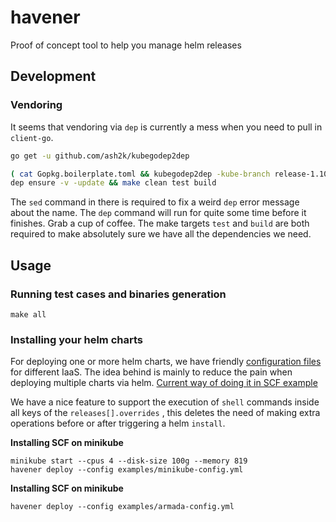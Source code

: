 # havener
Proof of concept tool to help you manage helm releases

## Development
### Vendoring
It seems that vendoring via `dep` is currently a mess when you need to pull in `client-go`.

```sh
go get -u github.com/ash2k/kubegodep2dep

( cat Gopkg.boilerplate.toml && kubegodep2dep -kube-branch release-1.10 -client-go-branch release-7.0 ) | sed 's:go4.org/errorutil:go4.org:' > Gopkg.toml
dep ensure -v -update && make clean test build
```

The `sed` command in there is required to fix a weird `dep` error message about the name. The `dep` command will run for quite some time before it finishes. Grab a cup of coffee. The make targets `test` and `build` are both required to make absolutely sure we have all the dependencies we need.

## Usage
### Running test cases and binaries generation
```
make all
```
### Installing your helm charts
For deploying one or more helm charts, we have friendly [configuration files](https://github.com/homeport/havener/tree/develop/examples) for different IaaS. The idea behind is mainly to reduce the pain when deploying multiple charts via helm. [Current way of doing it in SCF example](https://github.com/SUSE/scf/wiki/How-to-Install-SCF#deploy-using-helm)

We have a nice feature to support the execution of `shell` commands inside all keys of the
`releases[].overrides` , this deletes the need of making extra operations before or after triggering a helm `install`.


**Installing SCF on minikube**
```
minikube start --cpus 4 --disk-size 100g --memory 819
havener deploy --config examples/minikube-config.yml
```

**Installing SCF on minikube**
```
havener deploy --config examples/armada-config.yml
```
